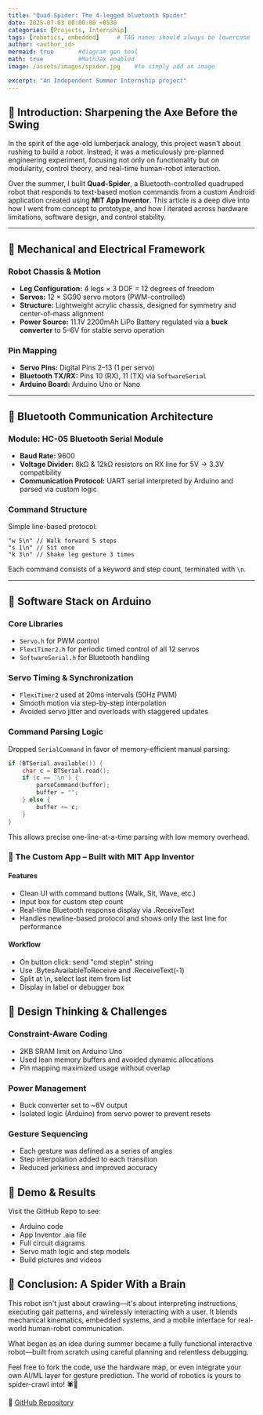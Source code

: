 ```yaml
---
title: "Quad-Spider: The 4-legged bluetooth Spider"
date: 2025-07-03 00:00:00 +0530
categories: [Projects, Internship]
tags: [robotics, embedded]     # TAG names should always be lowercase
author: <author_id>
mermaid: true       #diagram gen tool
math: true          #MathJax enabled
image: /assets/images/spider.jpg    #to simply add an image

excerpt: "An Independent Summer Internship project"
---
```


## 🧠 Introduction: Sharpening the Axe Before the Swing

In the spirit of the age-old lumberjack analogy, this project wasn't about rushing to build a robot. Instead, it was a meticulously pre-planned engineering experiment, focusing not only on functionality but on modularity, control theory, and real-time human-robot interaction.

Over the summer, I built **Quad-Spider**, a Bluetooth-controlled quadruped robot that responds to text-based motion commands from a custom Android application created using **MIT App Inventor**. This article is a deep dive into how I went from concept to prototype, and how I iterated across hardware limitations, software design, and control stability.

---

## 🦿 Mechanical and Electrical Framework

### Robot Chassis & Motion

- **Leg Configuration:** 4 legs × 3 DOF = 12 degrees of freedom  
- **Servos:** 12 × SG90 servo motors (PWM-controlled)  
- **Structure:** Lightweight acrylic chassis, designed for symmetry and center-of-mass alignment  
- **Power Source:** 11.1V 2200mAh LiPo Battery regulated via a **buck converter** to 5–6V for stable servo operation  

### Pin Mapping

- **Servo Pins:** Digital Pins 2–13 (1 per servo)  
- **Bluetooth TX/RX:** Pins 10 (RX), 11 (TX) via `SoftwareSerial`  
- **Arduino Board:** Arduino Uno or Nano  

---

## 📡 Bluetooth Communication Architecture

### Module: HC-05 Bluetooth Serial Module

- **Baud Rate:** 9600  
- **Voltage Divider:** 8kΩ & 12kΩ resistors on RX line for 5V → 3.3V compatibility  
- **Communication Protocol:** UART serial interpreted by Arduino and parsed via custom logic  

### Command Structure

Simple line-based protocol:
```auto
"w 5\n" // Walk forward 5 steps
"s 1\n" // Sit once
"k 3\n" // Shake leg gesture 3 times
```

Each command consists of a keyword and step count, terminated with `\n`.

---

## 🧠 Software Stack on Arduino

### Core Libraries

- `Servo.h` for PWM control  
- `FlexiTimer2.h` for periodic timed control of all 12 servos  
- `SoftwareSerial.h` for Bluetooth handling  

### Servo Timing & Synchronization

- `FlexiTimer2` used at 20ms intervals (50Hz PWM)  
- Smooth motion via step-by-step interpolation  
- Avoided servo jitter and overloads with staggered updates  

### Command Parsing Logic

Dropped `SerialCommand` in favor of memory-efficient manual parsing:
```cpp
if (BTSerial.available()) {
    char c = BTSerial.read();
    if (c == '\n') {
        parseCommand(buffer);
        buffer = "";
    } else {
        buffer += c;
    }
}
```

This allows precise one-line-at-a-time parsing with low memory overhead.
### 📱 The Custom App – Built with MIT App Inventor
#### Features

- Clean UI with command buttons (Walk, Sit, Wave, etc.)
- Input box for custom step count
- Real-time Bluetooth response display via .ReceiveText
- Handles newline-based protocol and shows only the last line for performance

#### Workflow

- On button click: send "cmd step\n" string
- Use .BytesAvailableToReceive and .ReceiveText(-1)
- Split at \n, select last item from list
- Display in label or debugger box

## 🧩 Design Thinking & Challenges
### Constraint-Aware Coding

- 2KB SRAM limit on Arduino Uno
- Used lean memory buffers and avoided dynamic allocations
- Pin mapping maximized usage without overlap

### Power Management

- Buck converter set to ~6V output
- Isolated logic (Arduino) from servo power to prevent resets

### Gesture Sequencing

- Each gesture was defined as a series of angles
- Step interpolation added to each transition
- Reduced jerkiness and improved accuracy

## 📸 Demo & Results

Visit the GitHub Repo to see:
- Arduino code
- App Inventor .aia file
- Full circuit diagrams
- Servo math logic and step models
- Build pictures and videos

## 🚀 Conclusion: A Spider With a Brain

This robot isn't just about crawling—it's about interpreting instructions, executing gait patterns, and wirelessly interacting with a user. It blends mechanical kinematics, embedded systems, and a mobile interface for real-world human-robot communication.

What began as an idea during summer became a fully functional interactive robot—built from scratch using careful planning and relentless debugging.

Feel free to fork the code, use the hardware map, or even integrate your own AI/ML layer for gesture prediction. The world of robotics is yours to spider-crawl into! 🕷️🤖

🔗 [GitHub Repository](https://github.com/Nandostream11/Spider_Quad)
